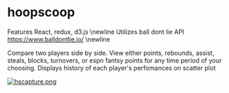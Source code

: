 # hoopscoop

Features React, redux, d3.js \newline
Utilizes ball dont lie API https://www.balldontlie.io/ \newline

Compare two players side by side. View either points, rebounds, assist, steals, blocks, turnovers, or espn fantsy points for any time period of your choosing. Displays history of each player's perfomances on scatter plot

[![hscapture.png](https://i.postimg.cc/g2SZDcFf/hscapture.png)](https://postimg.cc/jDf2qbjX)
